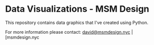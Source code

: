 # Data Visualizations - MSM Design

This repository contains data graphics that I've created using Python.

For more information please contact: david@msmdesign.nyc | [msmdesign.nyc